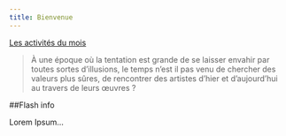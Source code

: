 ```yaml
---
title: Bienvenue
---
```


<a href="/pages/activites-du-mois.html" class="bouton">Les activités du mois</a>

> À une époque où la tentation est grande de se laisser envahir par toutes sortes d’illusions, le temps n’est il pas venu de chercher des valeurs plus sûres, de rencontrer des artistes d’hier et d’aujourd’hui au travers de leurs œuvres ?

##Flash info

Lorem Ipsum...
